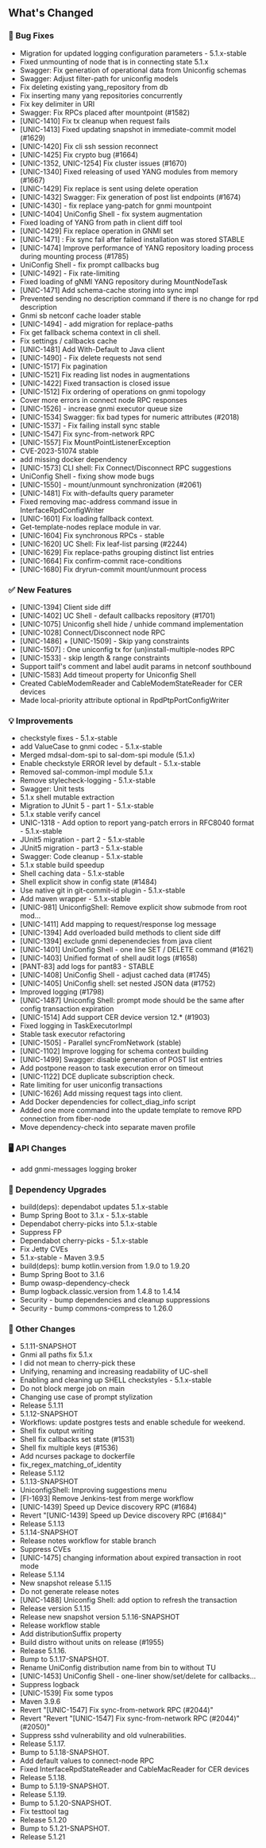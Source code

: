 <!-- Release notes generated using configuration in .github/release.yml at 5.1.21 -->

## What's Changed
### 🐞 Bug Fixes
* Migration for updated logging configuration parameters - 5.1.x-stable
* Fixed unmounting of node that is in connecting state 5.1.x
* Swagger: Fix generation of operational data from Uniconfig schemas
* Swagger: Adjust filter-path for uniconfig models
* Fix deleting existing yang_repository from db
* Fix inserting many yang repositories concurrently
* Fix key delimiter in URI
* Swagger: Fix RPCs placed after mountpoint (#1582)
* [UNIC-1410] Fix tx cleanup when request fails
* [UNIC-1413] Fixed updating snapshot in immediate-commit model (#1629)
* [UNIC-1420] Fix cli ssh session reconnect
* [UNIC-1425] Fix crypto bug (#1664)
* [UNIC-1352, UNIC-1254] Fix cluster issues (#1670)
* [UNIC-1340] Fixed releasing of used YANG modules from memory (#1667)
* [UNIC-1429] Fix replace is sent using delete operation
* [UNIC-1432] Swagger: Fix generation of post list endpoints (#1674)
* [UNIC-1430] - fix replace yang-patch for gnmi mountpoint
* [UNIC-1404] UniConfig Shell - fix system augmentation
* Fixed loading of YANG from path in client diff tool
* [UNIC-1429] Fix replace operation in GNMI set
* [UNIC-1471] : Fix sync fail after failed installation was stored STABLE
* [UNIC-1474] Improve performance of YANG repository loading process during mounting process (#1785)
* UniConfig Shell - fix prompt callbacks bug
* [UNIC-1492] - Fix rate-limiting
* Fixed loading of gNMI YANG repository during MountNodeTask
* [UNIC-1471] Add schema-cache storing into sync impl
* Prevented sending no description command if there is no change for rpd description
* Gnmi sb netconf cache loader stable
* [UNIC-1494] - add migration for replace-paths
* Fix get fallback schema context in cli shell.
* Fix settings / callbacks cache
* [UNIC-1481] Add With-Default to Java client
* [UNIC-1490] - Fix delete requests not send
* [UNIC-1517] Fix pagination
* [UNIC-1521] Fix reading list nodes in augmentations
* [UNIC-1422] Fixed transaction is closed issue
* [UNIC-1512] Fix ordering of operations on gnmi topology
* Cover more errors in connect node RPC responses
* [UNIC-1526] - increase gnmi executor queue size
* [UNIC-1534] Swagger: fix bad types for numeric attributes (#2018)
* [UNIC-1537] - Fix failing install sync stable
* [UNIC-1547] Fix sync-from-network RPC
* [UNIC-1557] Fix MountPointListenerException
* CVE-2023-51074 stable
* add missing docker dependency
* [UNIC-1573] CLI shell: Fix Connect/Disconnect RPC suggestions
* UniConfig Shell - fixing show mode bugs
* [UNIC-1550] - mount/unmount synchronization (#2061)
* [UNIC-1481] Fix with-defaults query parameter
* Fixed removing mac-address command issue in InterfaceRpdConfigWriter
* [UNIC-1601] Fix loading fallback context.
* Get-template-nodes replace module in var.
* [UNIC-1604] Fix synchronous RPCs - stable
* [UNIC-1620] UC Shell: Fix leaf-list parsing (#2244)
* [UNIC-1629] Fix replace-paths grouping distinct list entries
* [UNIC-1664] Fix confirm-commit race-conditions
* [UNIC-1680] Fix dryrun-commit mount/unmount process
### ✅ New Features
* [UNIC-1394] Client side diff
* [UNIC-1402] UC Shell - default callbacks repository (#1701)
* [UNIC-1075] Uniconfig shell hide / unhide command implementation
* [UNIC-1028] Connect/Disconnect node RPC
* [UNIC-1486] + [UNIC-1509] - Skip yang constraints
* [UNIC-1507] : One uniconfig tx for (un)install-multiple-nodes RPC
* [UNIC-1533] - skip length & range constraints
* Support tailf's comment and label audit params in netconf southbound
* [UNIC-1583] Add timeout property for Uniconfig Shell
* Created CableModemReader and CableModemStateReader for CER devices
* Made local-priority attribute optional in RpdPtpPortConfigWriter
### 💡 Improvements
* checkstyle fixes - 5.1.x-stable
* add ValueCase to gnmi codec - 5.1.x-stable
* Merged mdsal-dom-spi to sal-dom-spi module (5.1.x)
* Enable checkstyle ERROR level by default - 5.1.x-stable
* Removed sal-common-impl module 5.1.x
* Remove stylecheck-logging - 5.1.x-stable
* Swagger: Unit tests
* 5.1.x shell mutable extraction
* Migration to JUnit 5 - part 1 - 5.1.x-stable
* 5.1.x stable verify cancel
* UNIC-1318 - Add option to report yang-patch errors in RFC8040 format - 5.1.x-stable
* JUnit5 migration - part 2 - 5.1.x-stable
* JUnit5 migration - part3 - 5.1.x-stable
* Swagger: Code cleanup - 5.1.x-stable
* 5.1.x stable build speedup
* Shell caching data - 5.1.x-stable
* Shell explicit show in config state (#1484)
* Use native git in git-commit-id plugin - 5.1.x-stable
* Add maven wrapper - 5.1.x-stable
* [UNIC-981] UniconfigShell: Remove explicit show submode from root mod…
* [UNIC-1411] Add mapping to request/response log message
* [UNIC-1394] Add overloaded build methods to client side diff
* [UNIC-1394] exclude gnmi depenendecies from java client
* [UNIC-1401] UniConfig Shell - one line SET / DELETE command (#1621)
* [UNIC-1403] Unified format of shell audit logs (#1658)
* [PANT-83] add logs for pant83 - STABLE
* [UNIC-1408] UniConfig Shell - adjust cached data (#1745)
* [UNIC-1405] UniConfig shell: set nested JSON data (#1752)
* Improved logging (#1798)
* [UNIC-1487] Uniconfig Shell: prompt mode should be the same after config transaction expiration
* [UNIC-1514] Add support CER device version 12.* (#1903)
* Fixed logging in TaskExecutorImpl
* Stable task executor refactoring
* [UNIC-1505] - Parallel syncFromNetwork (stable)
* [UNIC-1102] Improve logging for schema context building
* [UNIC-1499] Swagger: disable generation of POST list entries
* Add postpone reason to task execution error on timeout
* [UNIC-1122] DCE duplicate subscription check.
* Rate limiting for user uniconfig transactions
* [UNIC-1626] Add missing request tags into client.
* Add Docker dependencies for collect_diag_info script
* Added one more command into the update template to remove RPD connection from fiber-node
* Move dependency-check into separate maven profile
### 🖥️ API Changes
* add gnmi-messages logging broker
### 🔨 Dependency Upgrades
* build(deps): dependabot updates 5.1.x-stable
* Bump Spring Boot to 3.1.x - 5.1.x-stable
* Dependabot cherry-picks into 5.1.x-stable
* Suppress FP
* Dependabot cherry-picks - 5.1.x-stable
* Fix Jetty CVEs
* 5.1.x-stable - Maven 3.9.5
* build(deps): bump kotlin.version from 1.9.0 to 1.9.20
* Bump Spring Boot to 3.1.6
* Bump owasp-dependency-check
* Bump logback.classic.version from 1.4.8 to 1.4.14
* Security - bump dependencies and cleanup suppressions
* Security - bump commons-compress to 1.26.0
### 🔧 Other Changes
* 5.1.11-SNAPSHOT
* Gnmi all paths fix 5.1.x
* I did not mean to cherry-pick these
* Unifying, renaming and increasing readability of UC-shell
* Enabling and cleaning up SHELL checkstyles - 5.1.x-stable
* Do not block merge job on main
* Changing use case of prompt stylization
* Release 5.1.11
* 5.1.12-SNAPSHOT
* Workflows: update postgres tests and enable schedule for weekend.
* Shell fix output writing
* Shell fix callbacks set state (#1531)
* Shell fix multiple keys (#1536)
* Add ncurses package to dockerfile
* fix_regex_matching_of_identity
* Release 5.1.12
* 5.1.13-SNAPSHOT
* UniconfigShell: Improving suggestions menu
* [FI-1693] Remove Jenkins-test from merge workflow
* [UNIC-1439] Speed up Device discovery RPC (#1684)
* Revert "[UNIC-1439] Speed up Device discovery RPC (#1684)"
* Release 5.1.13
* 5.1.14-SNAPSHOT
* Release notes workflow for stable branch
* Suppress CVEs
* [UNIC-1475] changing information about expired transaction in root mode
* Release 5.1.14
* New snapshot release 5.1.15
* Do not generate release notes
* [UNIC-1488] Uniconfig Shell: add option to refresh the transaction
* Release version 5.1.15
* Release new snapshot version 5.1.16-SNAPSHOT
* Release workflow stable
* Add distributionSuffix property
* Build distro without units on release (#1955)
* Release 5.1.16.
* Bump to 5.1.17-SNAPSHOT.
* Rename UniConfig distribution name from bin to without TU
* [UNIC-1453] UniConfig Shell - one-liner show/set/delete for callbacks…
* Suppress logback
* [UNIC-1539] Fix some typos
* Maven 3.9.6
* Revert "[UNIC-1547] Fix sync-from-network RPC (#2044)"
* Revert "Revert "[UNIC-1547] Fix sync-from-network RPC (#2044)" (#2050)"
* Suppress sshd vulnerability and old vulnerabilities.
* Release 5.1.17.
* Bump to 5.1.18-SNAPSHOT.
* Add default values to connect-node RPC
* Fixed InterfaceRpdStateReader and CableMacReader for CER devices
* Release 5.1.18.
* Bump to 5.1.19-SNAPSHOT.
* Release 5.1.19.
* Bump to 5.1.20-SNAPSHOT.
* Fix testtool tag
* Release 5.1.20
* Bump to 5.1.21-SNAPSHOT.
* Release 5.1.21
